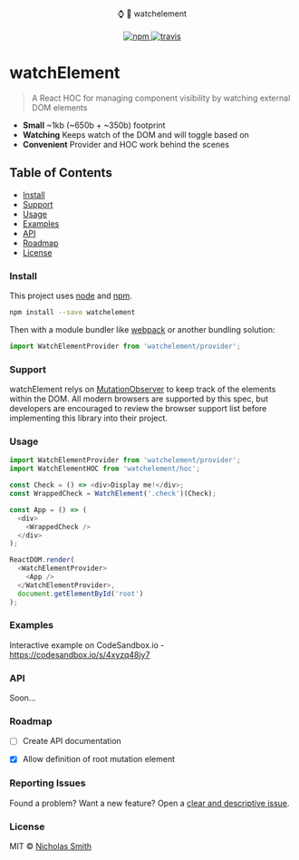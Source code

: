 <p align="center">
  ⌚️ 🗻 watchelement
  <br/>
  <br/>
  <a href="https://www.npmjs.org/package/watchelement">
    <img src="https://img.shields.io/npm/v/watchelement.svg?style=flat" alt="npm">
  </a>
  <a href="https://travis-ci.org/fuhton/watchElement">
    <img src="https://travis-ci.org/fuhton/watchElement.svg?branch=master" alt="travis">
  </a>
</p>

# watchElement

> A React HOC for managing component visibility by watching external DOM elements

- **Small** ~1kb (~650b + ~350b) footprint
- **Watching** Keeps watch of the DOM and will toggle based on
- **Convenient** Provider and HOC work behind the scenes

## Table of Contents

- [Install](#install)
- [Support](#support)
- [Usage](#usage)
- [Examples](#examples)
- [API](#api)
- [Roadmap](#roadmap)
- [License](#license)

### Install

This project uses [node](http://nodejs.org) and [npm](https://npmjs.com).

```sh
npm install --save watchelement
```

Then with a module bundler like [webpack](https://webpack.js.org) or another bundling solution:

```js
import WatchElementProvider from 'watchelement/provider';
```

### Support

watchElement relys on [MutationObserver](https://developer.mozilla.org/en-US/docs/Web/API/MutationObserver) to keep track of the elements within the DOM. All modern browsers are supported by this spec, but developers are encouraged to review the browser support list before implementing this library into their project.

### Usage

```js
import WatchElementProvider from 'watchelement/provider';
import WatchElementHOC from 'watchelement/hoc';

const Check = () => <div>Display me!</div>;
const WrappedCheck = WatchElement('.check')(Check);

const App = () => (
  <div>
    <WrappedCheck />
  </div>
);

ReactDOM.render(
  <WatchElementProvider>
    <App />
  </WatchElementProvider>,
  document.getElementById('root')
);
```

### Examples

Interactive example on CodeSandbox.io - https://codesandbox.io/s/4xyzq48jy7

### API

Soon...


### Roadmap

- [ ] Create API documentation
- [X] Allow definition of root mutation element


### Reporting Issues

Found a problem? Want a new feature? Open a [clear and descriptive issue](../../issues/new).

### License

MIT © [Nicholas Smith](https://fuhton.com)
